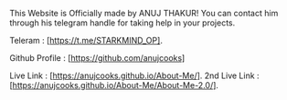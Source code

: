 This Website is Officially made by ANUJ THAKUR!
You can contact him through his telegram handle for taking help in your projects.

Teleram : [https://t.me/STARKMIND_OP].

Github Profile : [https://github.com/anujcooks]

Live Link : [https://anujcooks.github.io/About-Me/].
2nd Live Link : [https://anujcooks.github.io/About-Me/About-Me-2.0/].
